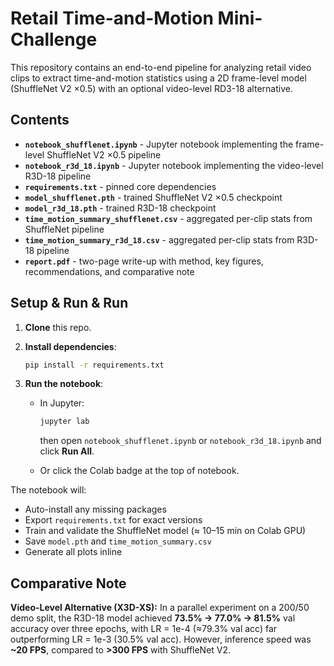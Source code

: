 # Retail Time-and-Motion Mini-Challenge

This repository contains an end-to-end pipeline for analyzing retail video clips to extract time-and-motion statistics using a 2D frame-level model (ShuffleNet V2 ×0.5) with an optional video-level RD3-18 alternative.

## Contents

* **`notebook_shufflenet.ipynb`** - Jupyter notebook implementing the frame-level ShuffleNet V2 ×0.5 pipeline
* **`notebook_r3d_18.ipynb`** - Jupyter notebook implementing the video-level R3D-18 pipeline
* **`requirements.txt`** - pinned core dependencies
* **`model_shufflenet.pth`** - trained ShuffleNet V2 ×0.5 checkpoint
* **`model_r3d_18.pth`** - trained R3D-18 checkpoint
* **`time_motion_summary_shufflenet.csv`** - aggregated per-clip stats from ShuffleNet pipeline
* **`time_motion_summary_r3d_18.csv`** - aggregated per-clip stats from R3D-18 pipeline
* **`report.pdf`** - two-page write-up with method, key figures, recommendations, and comparative note

## Setup & Run & Run

1. **Clone** this repo.
2. **Install dependencies**:

   ```bash
   pip install -r requirements.txt
   ```
3. **Run the notebook**:

   * In Jupyter:

     ```bash
     jupyter lab
     ```

     then open `notebook_shufflenet.ipynb` or `notebook_r3d_18.ipynb` and click **Run All**.
   * Or click the Colab badge at the top of notebook.

The notebook will:

* Auto-install any missing packages
* Export `requirements.txt` for exact versions
* Train and validate the ShuffleNet model (≈ 10–15 min on Colab GPU)
* Save `model.pth` and `time_motion_summary.csv`
* Generate all plots inline

## Comparative Note

**Video-Level Alternative (X3D-XS):**
In a parallel experiment on a 200/50 demo split, the R3D-18 model achieved **73.5% → 77.0% → 81.5%** val accuracy over three epochs, with LR = 1e-4 (≈79.3% val acc) far outperforming LR = 1e-3 (30.5% val acc). However, inference speed was **\~20 FPS**, compared to **>300 FPS** with ShuffleNet V2.
